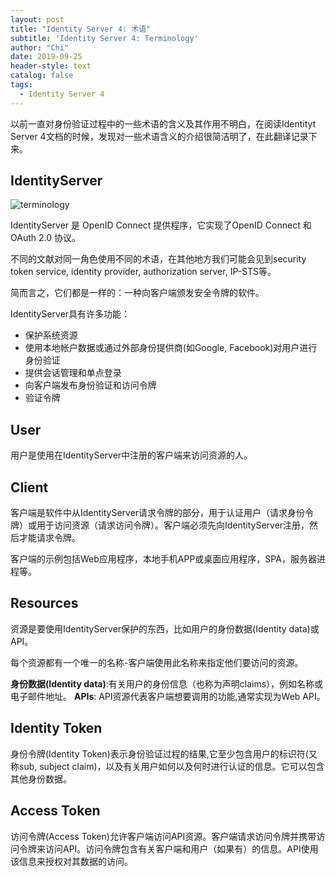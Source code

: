 ```yaml
---
layout: post
title: "Identity Server 4: 术语"
subtitle: 'Identity Server 4: Terminology'
author: "Chi"
date: 2019-09-25
header-style: text
catalog: false
tags:
  - Identity Server 4
---
```


以前一直对身份验证过程中的一些术语的含义及其作用不明白，在阅读Identityt Server 4文档的时候，发现对一些术语含义的介绍很简洁明了，在此翻译记录下来。

## IdentityServer

![terminology]("/img/in-post/2019-09-27-identity-server-4-terminology/terminology.png")

IdentityServer 是 OpenID Connect 提供程序，它实现了OpenID Connect 和 OAuth 2.0 协议。

不同的文献对同一角色使用不同的术语，在其他地方我们可能会见到security token service, identity provider, authorization server, IP-STS等。

简而言之，它们都是一样的：一种向客户端颁发安全令牌的软件。

IdentityServer具有许多功能：

- 保护系统资源
- 使用本地帐户数据或通过外部身份提供商(如Google, Facebook)对用户进行身份验证
- 提供会话管理和单点登录
- 向客户端发布身份验证和访问令牌
- 验证令牌

## User

用户是使用在IdentityServer中注册的客户端来访问资源的人。

## Client

客户端是软件中从IdentityServer请求令牌的部分，用于认证用户（请求身份令牌）或用于访问资源（请求访问令牌）。客户端必须先向IdentityServer注册，然后才能请求令牌。

客户端的示例包括Web应用程序，本地手机APP或桌面应用程序，SPA，服务器进程等。

## Resources

资源是要使用IdentityServer保护的东西，比如用户的身份数据(Identity data)或API。

每个资源都有一个唯一的名称-客户端使用此名称来指定他们要访问的资源。

**身份数据(Identity data)**:有关用户的身份信息（也称为声明claims），例如名称或电子邮件地址。
**APIs**: API资源代表客户端想要调用的功能,通常实现为Web API。

## Identity Token

身份令牌(Identity Token)表示身份验证过程的结果,它至少包含用户的标识符(又称sub, subject claim)，以及有关用户如何以及何时进行认证的信息。它可以包含其他身份数据。

## Access Token

访问令牌(Access Token)允许客户端访问API资源。客户端请求访问令牌并携带访问令牌来访问API。访问令牌包含有关客户端和用户（如果有）的信息。API使用该信息来授权对其数据的访问。
